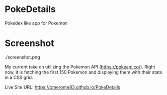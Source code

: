 # PokeDetails
Pokedex like app for Pokemon

# Screenshot
./screenshot.png

My current take on utilizing the Pokemon API (https://pokeapi.co/). Right now, it is fetching the first 150 Pokemon and displaying them with their stats in a CSS grid.

Live Site URL: https://omerome83.github.io/PokeDetails
